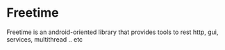 # Freetime
Freetime is an android-oriented library that provides tools to rest http, gui, services, multithread .. etc
